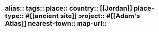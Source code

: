 alias::
tags::
place::
country:: [[Jordan]] 
place-type:: #[[ancient site]] project:: #[[Adam's Atlas]] 
nearest-town::
map-url::
-